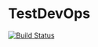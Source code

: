 # TestDevOps

[![Build Status](https://dev.azure.com/majdisaibi/CI-CD/_apis/build/status/saibimajdi.TestDevOps?branchName=master)](https://dev.azure.com/majdisaibi/CI-CD/_build/latest?definitionId=1&branchName=master)
